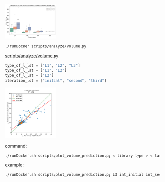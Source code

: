 

<img src="results/L1_comp_3.png" alt="L1_comp_3" width="33%">

```sh
./runDocker scripts/analyze/volume.py
```
[scripts/analyze/volume.py](scripts/analyze/volume.py)
```py
type_of_l_lst = ["L1", "L2", "L3"]
type_of_l_lst = ["L1", "L2"]
type_of_l_lst = ["L2"]
iteration_lst = ["initial", "second", "third"]
```

<img src="results/plot_L1_int_initial-int_second.png" alt="volume prediction" width="33%">

command: 
```sh
./runDocker.sh scripts/plot_volume_prediction.py < library type > < target name > < target name >
```
example: 
```sh
./runDocker.sh scripts/plot_volume_prediction.py L3 int_initial int_second
```

